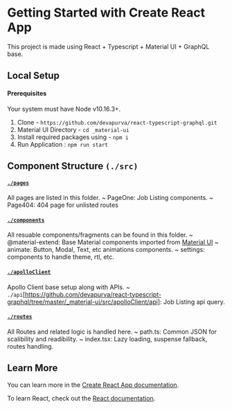 # Getting Started with Create React App

This project is made using React + Typescript + Material UI + GraphQL base.

## Local Setup

#### Prerequisites
Your system must have Node v10.16.3+.

1. Clone - `https://github.com/devapurva/react-typescript-graphql.git`
2. Material UI Directory - `cd _material-ui`
2. Install required packages using - `npm i`
3. Run Application : `npm run start`

## Component Structure `(./src)`

#### [`./pages`](https://github.com/devapurva/react-typescript-graphql/tree/master/_material-ui/src/pages)

All pages are listed in this folder. 
~ PageOne: Job Listing components. 
~ Page404: 404 page for unlisted routes

#### [`./components`](https://github.com/devapurva/react-typescript-graphql/tree/master/_material-ui/src/components)

All resuable components/fragments can be found in this folder. 
~ @material-extend: Base Material components imported from [Material UI](https://mui.com/)
~ animate: Button, Modal, Text, etc animations components. 
~ settings: components to handle theme, rtl, etc. 

#### [`./apolloClient`](https://github.com/devapurva/react-typescript-graphql/tree/master/_material-ui/src/apolloClient)

Apollo Client base setup along with APIs.
~ `./api`[https://github.com/devapurva/react-typescript-graphql/tree/master/_material-ui/src/apolloClient/api]: Job Listing api query. 


#### [`./routes`](https://github.com/devapurva/react-typescript-graphql/tree/master/_material-ui/src/routes)

All Routes and related logic is handled here. 
~ path.ts: Common JSON for scalibility and readibility. 
~ index.tsx: Lazy loading, suspense fallback, routes handling. 


## Learn More

You can learn more in the [Create React App documentation](https://facebook.github.io/create-react-app/docs/getting-started).

To learn React, check out the [React documentation](https://reactjs.org/).
